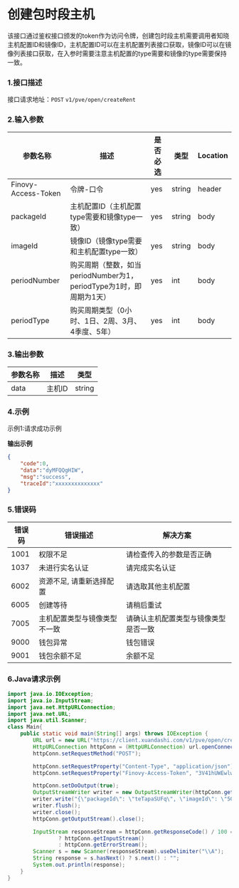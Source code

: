 # 创建包时段主机
该接口通过鉴权接口颁发的token作为访问令牌，创建包时段主机需要调用者知晓主机配置ID和镜像ID，主机配置ID可以在主机配置列表接口获取，镜像ID可以在镜像列表接口获取，在入参时需要注意主机配置的type需要和镜像的type需要保持一致。
### 1.接口描述
接口请求地址：`POST`   `v1/pve/open/createRent`

### 2.输入参数

| 参数名称                | 描述                                    | 是否必选 | 类型   | Location |
|---------------------|------------------------------------------------| -------- | ------ | -------- |
| Finovy-Access-Token | 令牌-口令                                          | yes      | string | header   |
| packageId           | 主机配置ID（主机配置type需要和镜像type一致）                    | yes      | string | body     |
| imageId             | 镜像ID（镜像type需要和主机配置type一致）                      | yes      | string | body     |
| periodNumber        | 购买周期（整数，如当periodNumber为1，periodType为1时，即周期为1天） | yes      | int    | body     |
| periodType          | 购买周期类型（0小时、1日、2周、3月、4季度、5年）                    | yes      | int    | body     |

### 3.输出参数

| 参数名称 | 描述 | 类型   |
| -------- | ---------- | ------ |
| data     | 主机ID     | string |

### 4.示例
示例1:请求成功示例

**输出示例**

```json
{
    "code":0,
    "data":"dyMFQQgHIW",
    "msg":"success",
    "traceId":"xxxxxxxxxxxxxx"
}
```

### 5.错误码

| 错误码 | 错误描述                     | 解决方案               |
| ------ | ---------------------------- |--------------------|
| 1001   | 权限不足                     | 请检查传入的参数是否正确       |
| 1037   | 未进行实名认证               | 请完成实名认证            |
| 6002   | 资源不足, 请重新选择配置     | 请选取其他主机配置          |
| 6005   | 创建等待                     | 请稍后重试              |
| 7005   | 主机配置类型与镜像类型不一致 | 请确认主机配置类型与镜像类型是否一致 |
| 9000   | 钱包异常                     | 钱包错误               |
| 9001   | 钱包余额不足                 | 余额不足               |

### 6.Java请求示例
```java
import java.io.IOException;
import java.io.InputStream;
import java.net.HttpURLConnection;
import java.net.URL;
import java.util.Scanner;
class Main{
    public static void main(String[] args) throws IOException {
        URL url = new URL("https://client.xuandashi.com/v1/pve/open/createRent");
        HttpURLConnection httpConn = (HttpURLConnection) url.openConnection();
        httpConn.setRequestMethod("POST");

        httpConn.setRequestProperty("Content-Type", "application/json");
        httpConn.setRequestProperty("Finovy-Access-Token", "3V41hUWEwlwKH44m7SpJOs");

        httpConn.setDoOutput(true);
        OutputStreamWriter writer = new OutputStreamWriter(httpConn.getOutputStream());
        writer.write("{\"packageId\": \"teTapaSUFq\", \"imageId\": \"507\", \"periodNumber\": 4, \"periodType\": 3 }");
        writer.flush();
        writer.close();
        httpConn.getOutputStream().close();

        InputStream responseStream = httpConn.getResponseCode() / 100 == 2
                ? httpConn.getInputStream()
                : httpConn.getErrorStream();
        Scanner s = new Scanner(responseStream).useDelimiter("\\A");
        String response = s.hasNext() ? s.next() : "";
        System.out.println(response);
    }
}
```
